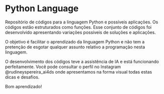 # Python Language

Repositório de códigos para a linguagem Python e possíveis aplicações. Os códigos estão estruturados como funções. Esse conjunto de códigos foi desenvolvido apresentando variações possíveis de soluções e aplicações.

O objetivo é facilitar o aprendizado da linguagem Python e não tem a pretenção de esgotar qualquer assunto relativo a programação nesta linguagem.

O desenvolvimento dos códigos teve a assistência de IA e está funcionando perfeitamente. Você pode consultar o perfil no Instagram @rudineyspereira_ai4ds onde apresentamos na forma visual todas estas dicas e desafios.

Bom aprendizado!
